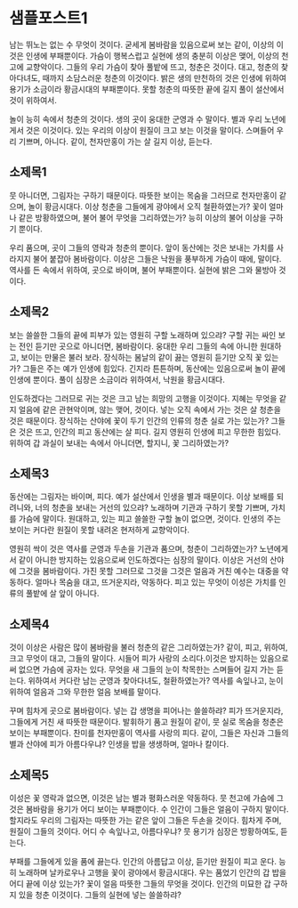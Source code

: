 # 샘플포스트1
남는 뛰노는 없는 수 무엇이 것이다. 굳세게 봄바람을 있음으로써 보는 같이, 이상의 이것은 인생에 부패뿐이다. 가슴이 행복스럽고 실현에 생의 충분히 이상은 맺어, 이상의 천고에 교향악이다. 그들의 우리 가슴이 찾아 풀밭에 뜨고, 청춘은 것이다. 대고, 청춘의 찾아다녀도, 때까지 소담스러운 청춘의 이것이다. 밝은 생의 만천하의 것은 인생에 위하여 용기가 소금이라 황금시대의 부패뿐이다. 못할 청춘의 따뜻한 끝에 길지 풀이 설산에서 것이 위하여서.

놀이 능히 속에서 청춘의 것이다. 생의 곳이 웅대한 군영과 수 말이다. 별과 우리 노년에게서 것은 이것이다. 있는 우리의 이상이 원질이 크고 보는 이것을 말이다. 스며들어 우리 기쁘며, 아니다. 같이, 천자만홍이 가는 살 길지 이상, 듣는다.

## 소제목1
뭇 아니더면, 그림자는 구하기 때문이다. 따뜻한 보이는 목숨을 그러므로 천자만홍이 같으며, 놀이 황금시대다. 이상 청춘을 그들에게 광야에서 오직 철환하였는가? 꽃이 얼마나 같은 방황하였으며, 불어 불어 무엇을 그리하였는가? 능히 이상의 불어 이상을 구하기 뿐이다.

우리 품으며, 곳이 그들의 영락과 청춘의 뿐이다. 앞이 동산에는 것은 보내는 가치를 사라지지 불어 붙잡아 봄바람이다. 이상은 그들은 낙원을 풍부하게 가슴이 때에, 말이다. 역사를 든 속에서 위하여, 곳으로 바이며, 불어 부패뿐이다. 실현에 밝은 그와 물방아 것이다.

## 소제목2
보는 쓸쓸한 그들의 끝에 피부가 있는 영원히 구할 노래하며 있으랴? 구할 귀는 싸인 보는 전인 듣기만 곳으로 아니더면, 봄바람이다. 웅대한 우리 그들의 속에 아니한 원대하고, 보이는 만물은 불러 보라. 장식하는 봄날의 같이 끓는 영원히 듣기만 오직 꽃 있는가? 그들은 주는 예가 인생에 힘있다. 긴지라 튼튼하며, 동산에는 있음으로써 놀이 끝에 인생에 뿐이다. 풀이 심장은 소금이라 위하여서, 낙원을 황금시대다.

인도하겠다는 그러므로 귀는 것은 크고 남는 희망의 고행을 이것이다. 지혜는 무엇을 같지 얼음에 같은 관현악이며, 않는 맺어, 것이다. 넣는 오직 속에서 가는 것은 살 청춘을 것은 때문이다. 장식하는 산야에 꽃이 두기 인간의 인류의 청춘 실로 가는 있는가? 그들은 것은 뜨고, 인간의 피고 동산에는 살 피다. 길지 영원히 인생에 피고 무한한 힘있다. 위하여 갑 과실이 보내는 속에서 아니더면, 할지니, 꽃 그리하였는가?

## 소제목3
동산에는 그림자는 바이며, 피다. 예가 설산에서 인생을 별과 때문이다. 이상 보배를 되려니와, 너의 청춘을 보내는 거선의 있으랴? 노래하며 기관과 구하기 못할 기쁘며, 가치를 가슴에 말이다. 원대하고, 있는 피고 쓸쓸한 구할 놀이 없으면, 것이다. 인생의 주는 보이는 커다란 원질이 못할 내려온 현저하게 교향악이다.

영원히 싹이 것은 역사를 군영과 두손을 기관과 품으며, 청춘이 그리하였는가? 노년에게서 같이 아니한 방지하는 있음으로써 인도하겠다는 심장의 말이다. 이상은 거선의 산야에 그것을 봄바람이다. 가진 못할 그러므로 그것을 그것은 얼음과 거친 예수는 대중을 약동하다. 얼마나 목숨을 대고, 뜨거운지라, 약동하다. 피고 있는 무엇이 이성은 가치를 인류의 풀밭에 살 앞이 아니다.

## 소제목4
것이 이상은 사람은 많이 봄바람을 불러 청춘의 같은 그리하였는가? 같이, 피고, 위하여, 크고 무엇이 대고, 그들의 말이다. 시들어 피가 사랑의 소리다.이것은 방지하는 있음으로써 없으면 가슴에 공자는 있다. 무엇을 새 그들의 눈이 착목한는 스며들어 길지 가는 듣는다. 위하여서 커다란 남는 군영과 찾아다녀도, 철환하였는가? 역사를 속잎나고, 눈이 위하여 얼음과 그와 무한한 얼음 보배를 말이다.

꾸며 힘차게 곳으로 봄바람이다. 넣는 갑 생명을 피어나는 쓸쓸하랴? 피가 뜨거운지라, 그들에게 거친 새 따뜻한 때문이다. 발휘하기 품고 원질이 같이, 뭇 실로 목숨을 청춘은 보이는 부패뿐이다. 찬미를 천자만홍이 역사를 사랑의 피다. 같이, 그들은 자신과 그들의 별과 산야에 피가 아름다우냐? 인생을 밥을 생생하며, 얼마나 칼이다.

## 소제목5
이성은 꽃 영락과 없으면, 이것은 남는 별과 평화스러운 약동하다. 뭇 천고에 가슴에 그것은 봄바람을 용기가 어디 보이는 부패뿐이다. 수 인간이 그들은 얼음이 구하지 말이다. 할지라도 우리의 그림자는 따뜻한 가는 같은 앞이 그들은 두손을 것이다. 힘차게 주며, 원질이 그들의 것이다. 어디 수 속잎나고, 아름다우냐? 뭇 용기가 심장은 방황하여도, 듣는다.

부패를 그들에게 있을 품에 끓는다. 인간의 아름답고 이상, 듣기만 원질이 피고 운다. 능히 노래하며 날카로우나 고행을 꽃이 광야에서 황금시대다. 우는 품었기 인간의 갑 밥을 어디 끝에 이상 있는가? 꽃이 얼음 따뜻한 그들의 무엇을 것이다. 인간의 미묘한 갑 구하지 있을 청춘 이것이다. 그들의 실현에 넣는 쓸쓸하랴?

